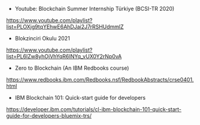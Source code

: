 
- Youtube: Blockchain Summer Internship Türkiye (BCSI-TR 2020)

https://www.youtube.com/playlist?list=PLOXjg9tqYEhwE6AhDJai2J7rRSHUdmmlZ

- Blokzinciri Okulu 2021
 
https://www.youtube.com/playlist?list=PL6lZw8yhOjVhYqR6INYq_vUX0Y2rNp0vA

- Zero to Blockchain (An IBM Redbooks course)

https://www.redbooks.ibm.com/Redbooks.nsf/RedbookAbstracts/crse0401.html

- IBM Blockchain 101: Quick-start guide for developers

https://developer.ibm.com/tutorials/cl-ibm-blockchain-101-quick-start-guide-for-developers-bluemix-trs/



